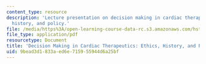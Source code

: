 ```yaml
---
content_type: resource
description: 'Lecture presentation on decision making in cardiac therapeutics: ethics,
  history, and policy.'
file: /media/https%3A/open-learning-course-data-rc.s3.amazonaws.com/hst-934j-introduction-to-global-medicine-bioscience-technologies-disparities-strategies-spring-2010/9bead3d1833aed6e715955944d6a25bf_MITHST_934JS10_lecture2.pdf
file_type: application/pdf
resourcetype: Document
title: 'Decision Making in Cardiac Therapeutics: Ethics, History, and Policy'
uid: 9bead3d1-833a-ed6e-7159-55944d6a25bf
---
```

